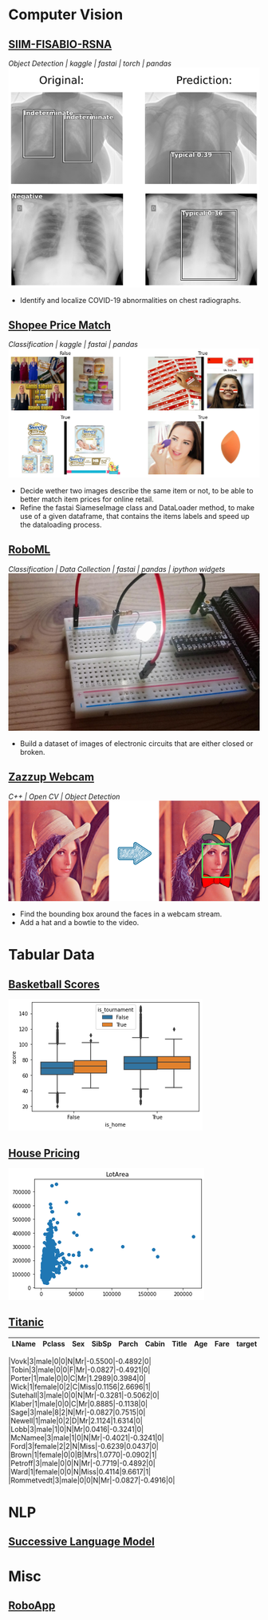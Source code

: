 # Computer Vision

## [SIIM-FISABIO-RSNA](https://github.com/Ben-Karr/SIIM-FISABIO-RSNA)
_Object Detection | kaggle | fastai | torch | pandas_
[![SIIM example](assets/SIIM_example.png)](https://github.com/Ben-Karr/SIIM-FISABIO-RSNA)
* Identify and localize COVID-19 abnormalities on chest radiographs.

## [Shopee Price Match](https://github.com/Ben-Karr/Shopee-PriceMatch)
_Classification | kaggle | fastai | pandas_
[![Shopee example](assets/shopee_example.png)](https://github.com/Ben-Karr/Shopee-PriceMatch)
* Decide wether two images describe the same item or not, to be able to better match item prices for online retail.
* Refine the fastai SiameseImage class and DataLoader method, to make use of a given dataframe, that contains the items labels and speed up the dataloading process.

## [RoboML](https://github.com/Ben-Karr/RoboML)
_Classification | Data Collection | fastai | pandas | ipython widgets_
[![RoboML](assets/RoboML_example.JPG)](https://github.com/Ben-Karr/RoboML)
* Build a dataset of images of electronic circuits that are either closed or broken.

## [Zazzup Webcam](https://github.com/Ben-Karr/zazzup-webcam-opencv)
_C++ | Open CV | Object Detection_
[![zazzup example](assets/zazzup_example.png)](https://github.com/Ben-Karr/zazzup-webcam-opencv)
* Find the bounding box around the faces in a webcam stream.
* Add a hat and a bowtie to the video.

# Tabular Data

## [Basketball Scores](https://github.com/Ben-Karr/BasketballScores)
[![Basketball Scores example](assets/BasketballScores_example.png)](https://github.com/Ben-Karr/BasketballScores)

## [House Pricing](https://github.com/Ben-Karr/HousePricing)
[![House Pricing example](assets/HousePricing_example.png)](https://github.com/Ben-Karr/HousePricing)

## [Titanic](https://github.com/Ben-Karr/Titanic/)
|LName|Pclass|Sex|SibSp|Parch|Cabin|Title|Age|Fare|target|
|--- |--- |--- |--- |--- |--- |--- |--- |--- |--- |

|Vovk|3|male|0|0|N|Mr|-0.5500|-0.4892|0|
|Tobin|3|male|0|0|F|Mr|-0.0827|-0.4921|0|
|Porter|1|male|0|0|C|Mr|1.2989|0.3984|0|
|Wick|1|female|0|2|C|Miss|0.1156|2.6696|1|
|Sutehall|3|male|0|0|N|Mr|-0.3281|-0.5062|0|
|Klaber|1|male|0|0|C|Mr|0.8885|-0.1138|0|
|Sage|3|male|8|2|N|Mr|-0.0827|0.7515|0|
|Newell|1|male|0|2|D|Mr|2.1124|1.6314|0|
|Lobb|3|male|1|0|N|Mr|0.0416|-0.3241|0|
|McNamee|3|male|1|0|N|Mr|-0.4021|-0.3241|0|
|Ford|3|female|2|2|N|Miss|-0.6239|0.0437|0|
|Brown|1|female|0|0|B|Mrs|1.0770|-0.0902|1|
|Petroff|3|male|0|0|N|Mr|-0.7719|-0.4892|0|
|Ward|1|female|0|0|N|Miss|0.4114|9.6617|1|
|Rommetvedt|3|male|0|0|N|Mr|-0.0827|-0.4916|0|

# NLP

## [Successive Language Model]()

# Misc

## [RoboApp]()

